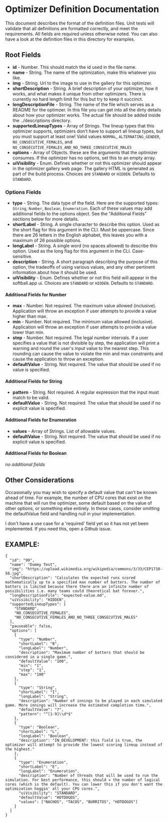 # Optimizer Definition Documentation

This document describes the format of the definition files. Unit tests will validate that all definitions are formatted correctly, and meet the requirements. All fields are required unless otherwise noted. You can also have a look at the definition files in this directory for examples.

## Root Fields

- **id** - Number. This should match the id used in the file name.
- **name** - String. The name of the optimization, make this whatever you like.
- **img** - String. Url to the image to use in the gallery for this optimizer.
- **shortDescription** - String. A brief description of your optimizer, how it works, and what makes it unique from other optimizers. There is currently no hard length limit for this but try to keep it succinct.
- **longDescriptionFile** - String. The name of the file which serves as a README for the optimzer. In this file you can get into all the dirty details about how your optimizer works. The actual file should be added inside the ../descriptions directory.
- **supportedLineupTypes** - Array of Strings. The lineup types that this optimizer supports, optimizers don't have to support all lineup types, but you must support at least one! Valid values `NORMAL`, `ALTERNATING_GENDER`, `NO_CONSECUTIVE_FEMALES`, and `NO_CONSECUTIVE_FEMALES_AND_NO_THREE_CONSECUTIVE_MALES`
- **options** - Array of Objects. these are the arguments that the optimizer consumes. If the optimizer has no options, set this to an empty array.
- **uiVisibility** - Enum. Defines whether or not this optimizer should appear in the optimizer gallery web page. The gallery HTML is generated as part of the build process. Choices are `STANDARD` or `HIDDEN`. Defaults to `STANDARD`.

### Options Fields

- **type** - String. The data type of the field. Here are the supported types: `String`, `Number`, `Boolean`, `Enumeration`. Each of these values may add additional fields to the options object. See the "Additional Fields" sections below for more details.
- **shortLabel** - String. A single character to describe this option. Used as the short flag for this argument in the CLI. Must be uppercase. Since there are 26 letters in the English alphabet, this leaves you with a maximum of 26 possible options.
- **longLabel** - String. A single word (no spaces allowed) to describe this option. Used as the long flag for this argument in the CLI. Case-sensitive.
- **description** - String. A short paragraph describing the purpose of this option, the tradeoffs of using various values, and any other pertinent information about how it should be used.
- **uiVisibility** - Enum. Defines whether or not this field will appear in the softball.app ui. Choices are `STANDARD` or `HIDDEN`. Defaults to `STANDARD`.

#### Additional Fields for Number

- **max** - Number. Not required. The maximum value allowed (inclusive). Application will throw an exception if user attempts to provide a value higher than max.
- **min** - Number. Not required. The minimum value allowed (inclusive). Application will throw an exception if user attempts to provide a value lower than min.
- **step** - Number. Not required. The legal number intervals. If a user specifies a value that is not divisible by step, the application will print a warning and round the user's input value to the nearest step. This rounding can cause the value to violate the min and max constraints and cause the application to throw an exception.
- **defaultValue** - String. Not required. The value that should be used if no value is specified.

#### Additional Fields for String

- **pattern** - String. Not required. A regular expression that the input must match to be valid.
- **defaultValue** - String. Not required. The value that should be used if no explicit value is specified.

#### Additional Fields for Enumeration

- **values** - Array of Strings. List of allowable values.
- **defaultValue** - String. Not required. The value that should be used if no explicit value is specified.

#### Additional Fields for Boolean

_no additional fields_

## Other Considerations

Occasionally you may wish to specify a default value that can't be known ahead of time. For example, the number of CPU cores that exist on the machine that will run the optimizer, some default based on the value of other options, or something else entirely. In these cases, consider omitting the defaultValue field and handling null in your implementation.

I don't have a use case for a 'required' field yet so it has not yet been implemented. If you need this, open a Github issue.

## EXAMPLE:

```
{
  "id": "99",
  "name": "Dummy Test",
  "img": "https://upload.wikimedia.org/wikipedia/commons/3/33/CEP1710-58.jpg",
  "shortDescription": "Calculates the expected runs scored mathematically up to a specified max number of batters. The number of batters is limited because there there are an infinite number of possibilities i.e. many teams could theoretical bat forever.",
  "longDescriptionFile": "expected-value.md",
  "uiVisibility": "HIDDEN",
  "supportedLineupTypes": [
    "STANDARD",
    "NO_CONSECUTIVE_FEMALES",
    "NO_CONSECUTIVE_FEMALES_AND_NO_THREE_CONSECUTIVE_MALES"
  ],
  "pauseable": false,
  "options": [
    {
      "type": "Number",
      "shortLabel": "B",
      "longLabel": "Number",
      "description": "Maximum number of batters that should be considered in a single game.",
      "defaultValue": "100",
      "min": "1",
      "step": "1",
      "max": "100"
    },
    {
      "type": "String",
      "shortLabel": "I",
      "longLabel": "String",
      "description": "Number of innings to be played in each simulated game. More innings will increase the estimated completion time.",
      "defaultValue": "7",
      "pattern": "^[1-9]\\d*$"
    },
    {
      "type": "Boolean",
      "shortLabel": "L",
      "longLabel": "Boolean",
      "description": "IN_DEVELOPMENT: this field is true, the optimizer will attempt to provide the lowest scoring lineup instead of the highest."
    },
    {
      "type": "Enumeration",
      "shortLabel": "E",
      "longLabel": "Enumeration",
      "description": "Number of threads that will be used to run the simulation. For best performance, this should = the number of logical cores (which is the default). You can lower this if you don't want the optimization hoggin' all your CPU cores.",
      "uiVisibility": "STANDARD",
      "defaultValue": "HOTDOGOS",
      "values": ["NACHOS", "TACOS", "BURRITOS", "HOTDOGOS"]
    }
  ]
}
```
